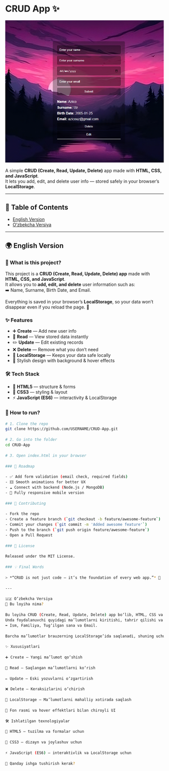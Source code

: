 # CRUD App ✨

![Preview Screenshot](./image.png)

A simple **CRUD (Create, Read, Update, Delete)** app made with **HTML, CSS, and JavaScript**.  
It lets you add, edit, and delete user info — stored safely in your browser’s **LocalStorage**.  

---

## 📖 Table of Contents

- [English Version](#-english-version)
- [O‘zbekcha Versiya](#-o‘zbekcha-versiya)

---

## 🌍 English Version

### 📖 What is this project?

This project is a **CRUD (Create, Read, Update, Delete) app** made with **HTML, CSS, and JavaScript**.  
It allows you to **add, edit, and delete** user information such as:  
➡️ Name, Surname, Birth Date, and Email.  

Everything is saved in your browser’s **LocalStorage**, so your data won’t disappear even if you reload the page. 🚀  

### ✨ Features

- ➕ **Create** — Add new user info  
- 👀 **Read** — View stored data instantly  
- ✏️ **Update** — Edit existing records  
- ❌ **Delete** — Remove what you don’t need  
- 💾 **LocalStorage** — Keeps your data safe locally  
- 🎨 Stylish design with background & hover effects  

### 🛠️ Tech Stack

- 🧩 **HTML5** — structure & forms  
- 🎨 **CSS3** — styling & layout  
- ⚡ **JavaScript (ES6)** — interactivity & LocalStorage  

### 🚀 How to run?

```bash
# 1. Clone the repo
git clone https://github.com/USERNAME/CRUD-App.git

# 2. Go into the folder
cd CRUD-App

# 3. Open index.html in your browser

### 🌱 Roadmap

- ✅ Add form validation (email check, required fields)  
- 🎞️ Smooth animations for better UX  
- ☁️ Connect with backend (Node.js / MongoDB)  
- 📱 Fully responsive mobile version  

### 🤝 Contributing

- Fork the repo  
- Create a feature branch (`git checkout -b feature/awesome-feature`)  
- Commit your changes (`git commit -m 'Added awesome feature'`)  
- Push to the branch (`git push origin feature/awesome-feature`)  
- Open a Pull Request  

### 📜 License

Released under the MIT License.  

### 💡 Final Words

> *“CRUD is not just code — it’s the foundation of every web app.”* 🚀  

---

🇺🇿 O‘zbekcha Versiya
📖 Bu loyiha nima?

Bu loyiha CRUD (Create, Read, Update, Delete) app bo‘lib, HTML, CSS va JavaScript yordamida yozilgan.
Unda foydalanuvchi quyidagi ma’lumotlarni kiritishi, tahrir qilishi va o‘chirishi mumkin:
➡️ Ism, Familiya, Tug‘ilgan sana va Email.

Barcha ma’lumotlar brauzerning LocalStorage’ida saqlanadi, shuning uchun sahifani yangilaganingizda ham ular o‘chib ketmaydi. 🚀

✨ Xususiyatlari

➕ Create — Yangi ma’lumot qo‘shish

👀 Read — Saqlangan ma’lumotlarni ko‘rish

✏️ Update — Eski yozuvlarni o‘zgartirish

❌ Delete — Keraksizlarini o‘chirish

💾 LocalStorage — Ma’lumotlarni mahalliy xotirada saqlash

🎨 Fon rasmi va hover effektlari bilan chiroyli UI

🛠️ Ishlatilgan texnologiyalar

🧩 HTML5 — tuzilma va formalar uchun

🎨 CSS3 — dizayn va joylashuv uchun

⚡ JavaScript (ES6) — interaktivlik va LocalStorage uchun

🚀 Qanday ishga tushirish kerak?
